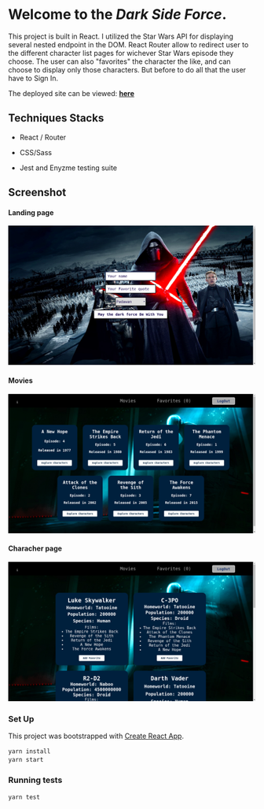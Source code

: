 # Welcome to the _Dark Side Force_.

This project is built in React. I utilized the Star Wars API for displaying several nested endpoint in the DOM. React Router allow to redirect user to the different character list pages for wichever Star Wars episode they choose. The user can also "favorites" the character the like, and can choose to display only those characters. But before to do all that the user have to Sign In.

The deployed site can be viewed: **[here](https://dark-force-side.herokuapp.com/)**

## Techniques Stacks
* React / Router

* CSS/Sass

* Jest and Enyzme testing suite

## Screenshot

#### Landing page

![](public/screenshot/landing_page.png)

#### Movies

![](public/screenshot/movie_component.png)

#### Characher page

![](public/screenshot/character_component.png)

### Set Up

This project was bootstrapped with [Create React App](https://github.com/facebook/create-react-app).

```bash
yarn install
yarn start
```

### Running tests

```bash
yarn test
```
